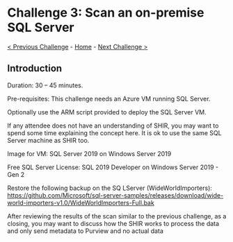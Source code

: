 # Challenge 3: Scan an on-premise SQL Server 

[< Previous Challenge](./Challenge0.md) - [Home](../readme.md) - [Next Challenge >](./Challenge2.md)


## Introduction

Duration: 30 – 45 minutes. 

Pre-requisites: This challenge needs an Azure VM running SQL Server. 

Optionally use the ARM script provided to deploy the SQL Server VM. 

If any attendee does not have an understanding of SHIR, you may want to spend some time explaining the concept here. It is ok to use the same SQL Server machine as SHIR too. 

Image for VM: SQL Server 2019 on Windows Server 2019 

Free SQL Server License: SQL 2019 Developer on Windows Server 2019 - Gen 2 

Restore the following backup on the SQ LServer (WideWorldImporters): https://github.com/Microsoft/sql-server-samples/releases/download/wide-world-importers-v1.0/WideWorldImporters-Full.bak 


After reviewing the results of the scan similar to the previous challenge, as a closing, you may want to discuss how the SHIR works to process the data and only send metadata to Purview and no actual data 


